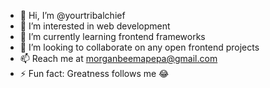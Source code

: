- 👋 Hi, I’m @yourtribalchief
- 👀 I’m interested in web development
- 🌱 I’m currently learning frontend frameworks
- 💞️ I’m looking to collaborate on any open frontend projects
- 📫 Reach me at morganbeemapepa@gmail.com
- ⚡ Fun fact: Greatness follows me 😂
